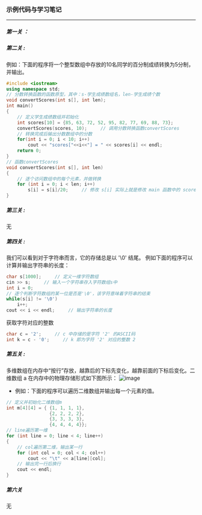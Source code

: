 
### 示例代码与学习笔记
-----
##### 第一关 ：

##### 第二关 :

例如：下面的程序将一个整型数组中存放的10名同学的百分制成绩转换为5分制，并输出。
```cpp
#include <iostream>  
using namespace std;
// 分数转换函数的函数原型，其中：s-学生成绩数组名，len-学生成绩个数  
void convertScores(int s[], int len);
int main()  
{  
    // 定义学生成绩数组并初始化  
    int scores[10] = {85, 63, 72, 52, 95, 82, 77, 69, 88, 73};  
    convertScores(scores, 10);     // 调用分数转换函数convertScores  
    // 转换完成后输出分数数组中的分数  
    for(int i = 0; i < 10; i++)  
        cout << "scores["<<i<<"] = " << scores[i] << endl;  
    return 0;  
}
// 函数convertScores  
void convertScores(int s[], int len)  
{  
    // 逐个访问数组中的每个元素，并做转换  
    for (int i = 0; i < len; i++)  
        s[i] = s[i]/20;     // 修改 s[i] 实际上就是修改 main 函数中的 scores[i]，因为 s 和 scores 拥有相同的地址值  
}  

```
##### 第三关 :
无

##### 第四关 :
我们可以看到对于字符串而言，它的存储总是以 '\0' 结尾。
例如下面的程序可以计算并输出字符串的长度：
```cpp
char s[1000];     // 定义一维字符数组  
cin >> s;     // 输入一个字符串存入字符数组s中  
int i = 0;
// 逐个判断字符数组的某一位是否是'\0'，该字符意味着字符串的结束  
while(s[i] != '\0')  
    i++;
cout << i << endl;     // 输出字符串的长度  
```
获取字符对应的整数
```cpp
char c = '2';     // c 中存储的是字符 '2' 的ASCII码  
int k = c - '0';     // k 即为字符 '2' 对应的整数 2
```


##### 第五关 :

多维数组在内存中“按行”存放，越靠后的下标先变化，越靠前面的下标后变化。二维数组 a 在内存中的物理存储形式如下图所示：
![image](https://user-images.githubusercontent.com/68007558/178180588-c3d6b9b4-0d3c-49c3-940c-90be7038ce7d.png)

- 例如：下面的程序可以遍历二维数组并输出每一个元素的值。
```cpp
// 定义并初始化二维数组m  
int m[4][4] = { {1, 1, 1, 1},  
                {2, 2, 2, 2},  
                {3, 3, 3, 3},  
                {4, 4, 4, 4}};
// line遍历第一维  
for (int line = 0; line < 4; line++)  
{  
    // col遍历第二维，输出某一行  
    for (int col = 0; col < 4; col++)  
        cout << "\t" << a[line][col];
    // 输出完一行后换行  
    cout << endl;  
}  
```

##### 第六关 
无
